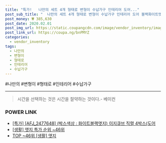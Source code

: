 ```yaml
--- 
title: "특가!   나만의 세트 4개 형태로 변형이 수납가구 인테리어 도어..." 
post_sub_title: "  나만의 세트 4개 형태로 변형이 수납가구 인테리어 도어 블랙화이트앳지:현재상품선택 가능한 가구 덕 셀프 간편하게 조립과 이지큐브 포함 컴 5박스 원하는" 
post_money: ₩ 385,630 
post_date: 2020.02.01 
post_img_url: https://static.coupangcdn.com/image/vendor_inventory/images/2018/12/22/10/1/f37072ee-54b6-464a-92f0-e35cf9f8192b.jpg 
post_link_url: https://coupa.ng/bnPMYZ 
categories: 
  - vendor_inventory 
tags: 
  - 나만의 
  - 변형이 
  - 형태로 
  - 인테리어 
  - 수납가구 
--- 
```

  #나만의 #변형이 #형태로 #인테리어 #수납가구 
<hr> 

> 시간을 선택하는 것은 시간을 절약하는 것이다.- 베이컨 


### POWER LINK

* <a href="https://blog.naver.com/santokki14/221792770362" target="_blank">[특가] [AFJ_2477648] (박스색상 : 화이트블랙앳지) 이지큐브 직렬 4박스(도어</a>
* <a href="https://blog.naver.com/sakai111/221792311780" target="_blank"> [생활] 앳지 특가 순위 ~46위</a>
* <a href="https://blog.naver.com/an0733/221792311778" target="_blank"> TOP ~46위 [생활] 앳지</a>

